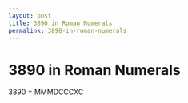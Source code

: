 ```yaml
---
layout: post
title: 3890 in Roman Numerals
permalink: 3890-in-roman-numerals
---
```


# 3890 in Roman Numerals

3890 = MMMDCCCXC

